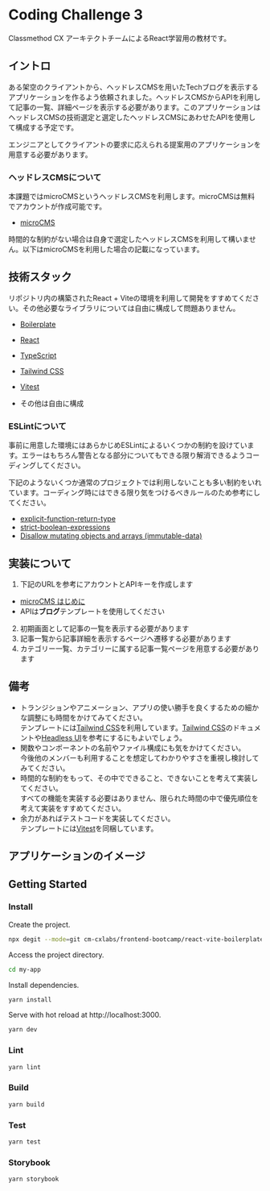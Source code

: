 # Coding Challenge 3

Classmethod CX アーキテクトチームによるReact学習用の教材です。

## イントロ

ある架空のクライアントから、ヘッドレスCMSを用いたTechブログを表示するアプリケーションを作るよう依頼されました。ヘッドレスCMSからAPIを利用して記事の一覧、詳細ページを表示する必要があります。このアプリケーションはヘッドレスCMSの技術選定と選定したヘッドレスCMSにあわせたAPIを使用して構成する予定です。

エンジニアとしてクライアントの要求に応えられる提案用のアプリケーションを用意する必要があります。

### ヘッドレスCMSについて

本課題ではmicroCMSというヘッドレスCMSを利用します。microCMSは無料でアカウントが作成可能です。

- [microCMS](https://microcms.io/)

時間的な制約がない場合は自身で選定したヘッドレスCMSを利用して構いません。以下はmicroCMSを利用した場合の記載になっています。

## 技術スタック

リポジトリ内の構築されたReact + Viteの環境を利用して開発をすすめてください。その他必要なライブラリについては自由に構成して問題ありません。

- [Boilerplate](https://github.com/cm-cxlabs/frontend-bootcamp/tree/main/react-vite-boilerplate)

- [React](https://reactjs.org/)
- [TypeScript](https://www.typescriptlang.org/)
- [Tailwind CSS](https://tailwindcss.com/)
- [Vitest](https://vitest.dev/)
- その他は自由に構成

### ESLintについて

事前に用意した環境にはあらかじめESLintによるいくつかの制約を設けています。エラーはもちろん警告となる部分についてもできる限り解消できるようコーディングしてください。

下記のようないくつか通常のプロジェクトでは利用しないことも多い制約をいれています。コーディング時にはできる限り気をつけるべきルールのため参考にしてください。

- [explicit-function-return-type](https://typescript-eslint.io/rules/explicit-function-return-type/)
- [strict-boolean-expressions](https://typescript-eslint.io/rules/strict-boolean-expressions/)
- [Disallow mutating objects and arrays (immutable-data)](https://github.com/eslint-functional/eslint-plugin-functional/blob/main/docs/rules/immutable-data.md)

## 実装について

1. 下記のURLを参考にアカウントとAPIキーを作成します  
  - [microCMS はじめに](https://document.microcms.io/manual/getting-started)
  - APIは**ブログ**テンプレートを使用してください
2. 初期画面として記事の一覧を表示する必要があります
3. 記事一覧から記事詳細を表示するページへ遷移する必要があります
4. カテゴリー一覧、カテゴリーに属する記事一覧ページを用意する必要があります

## 備考

- トランジションやアニメーション、アプリの使い勝手を良くするための細かな調整にも時間をかけてみてください。  
テンプレートには[Tailwind CSS](https://tailwindcss.com/)を利用しています。[Tailwind CSS](https://tailwindcss.com/)のドキュメントや[Headless UI](https://headlessui.com/)を参考にするにもよいでしょう。
- 関数やコンポーネントの名前やファイル構成にも気をかけてください。  
今後他のメンバーも利用することを想定してわかりやすさを重視し検討してみてください。
- 時間的な制約をもって、その中でできること、できないことを考えて実装してください。  
すべての機能を実装する必要はありません、限られた時間の中で優先順位を考えて実装をすすめてください。
- 余力があればテストコードを実装してください。  
テンプレートには[Vitest](https://vitest.dev/)を同梱しています。

## アプリケーションのイメージ

## Getting Started

### Install

Create the project.

```bash
npx degit --mode=git cm-cxlabs/frontend-bootcamp/react-vite-boilerplate my-app
```

Access the project directory.

```bash
cd my-app
```

Install dependencies.

```bash
yarn install
```

Serve with hot reload at http://localhost:3000.

```bash
yarn dev
```

### Lint

```bash
yarn lint
```

### Build

```bash
yarn build
```

### Test

```bash
yarn test
```

### Storybook

```bash
yarn storybook
```
